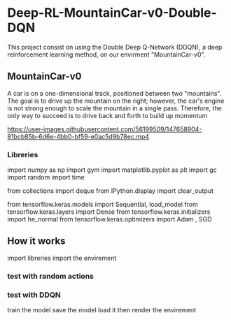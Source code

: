 # Deep-RL-MountainCar-v0-Double-DQN


This project consist on using the Double Deep Q-Network (DDQN), a deep reinforcement learning method, on our envirment "MountainCar-v0".

## MountainCar-v0
A car is on a one-dimensional track, positioned between two "mountains". The goal is to drive up the mountain on the right; however, the car's engine is not strong enough to scale the mountain in a single pass. Therefore, the only way to succeed is to drive back and forth to build up momentum


https://user-images.githubusercontent.com/56199509/147658904-81bcb85b-6d6e-4bb0-bf59-e0ac5d9b78ec.mp4

### Libreries

import numpy as np
import gym
import matplotlib.pyplot as plt
import gc
import random
import time

from collections import deque
from IPython.display import clear_output

from tensorflow.keras.models import Sequential, load_model
from tensorflow.keras.layers import Dense
from tensorflow.keras.initializers import he_normal
from tensorflow.keras.optimizers import Adam , SGD

## How it works
import libreries
import the envirement
### test with random actions
### test with DDQN
train the model
save the model 
load it then render the envirement
